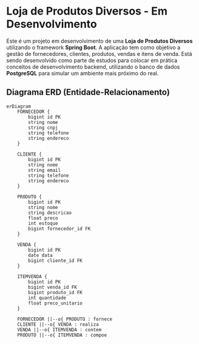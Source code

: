 # Loja de Produtos Diversos - Em Desenvolvimento

Este é um projeto em desenvolvimento de uma **Loja de Produtos Diversos** utilizando o framework **Spring Boot**. A aplicação tem como objetivo a gestão de fornecedores, clientes, produtos, vendas e itens de venda. Está sendo desenvolvido como parte de estudos para colocar em prática conceitos de desenvolvimento backend, utilizando o banco de dados **PostgreSQL** para simular um ambiente mais próximo do real.

## Diagrama ERD (Entidade-Relacionamento)

```mermaid
erDiagram
    FORNECEDOR {
        bigint id PK
        string nome
        string cnpj
        string telefone
        string endereco
    }

    CLIENTE {
        bigint id PK
        string nome
        string email
        string telefone
        string endereco
    }

    PRODUTO {
        bigint id PK
        string nome
        string descricao
        float preco
        int estoque
        bigint fornecedor_id FK
    }

    VENDA {
        bigint id PK
        date data
        bigint cliente_id FK
    }

    ITEMVENDA {
        bigint id PK
        bigint venda_id FK
        bigint produto_id FK
        int quantidade
        float preco_unitario
    }

    FORNECEDOR ||--o{ PRODUTO : fornece
    CLIENTE ||--o{ VENDA : realiza
    VENDA ||--o{ ITEMVENDA : contem
    PRODUTO ||--o{ ITEMVENDA : compoe
```

